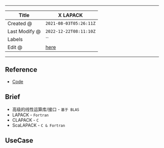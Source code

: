 -----

| Title         | X LAPACK                                             |
| ------------- | ---------------------------------------------------- |
| Created @     | `2021-08-03T05:26:11Z`                               |
| Last Modify @ | `2022-12-22T08:11:10Z`                               |
| Labels        | \`\`                                                 |
| Edit @        | [here](https://github.com/junxnone/xwiki/issues/180) |

-----

## Reference

  - [Code](https://github.com/Reference-LAPACK/lapack)

## Brief

  - 高级的线性运算库/接口 - `基于 BLAS`
  - LAPACK - `Fortran`
  - CLAPACK - `C`
  - ScaLAPACK - `C & Fortran`

## UseCase
